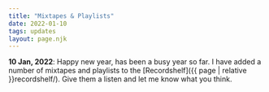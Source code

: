 ```yaml
---
title: "Mixtapes & Playlists"
date: 2022-01-10
tags: updates
layout: page.njk
---
```


**10 Jan, 2022**: Happy new year, has been a busy year so far. I have added a number of mixtapes and playlists to the [Recordshelf]({{ page | relative }}recordshelf/). Give them a listen and let me know what you think.
